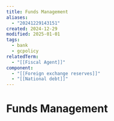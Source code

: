 ```yaml
---
title: Funds Management
aliases:
  - "20241229143151"
created: 2024-12-29
modified: 2025-01-01
tags:
  - bank
  - gcpolicy
relatedTerm:
  - "[[Fiscal Agent]]"
component:
  - "[[Foreign exchange reserves]]"
  - "[[National debt]]"
---
```

# Funds Management
